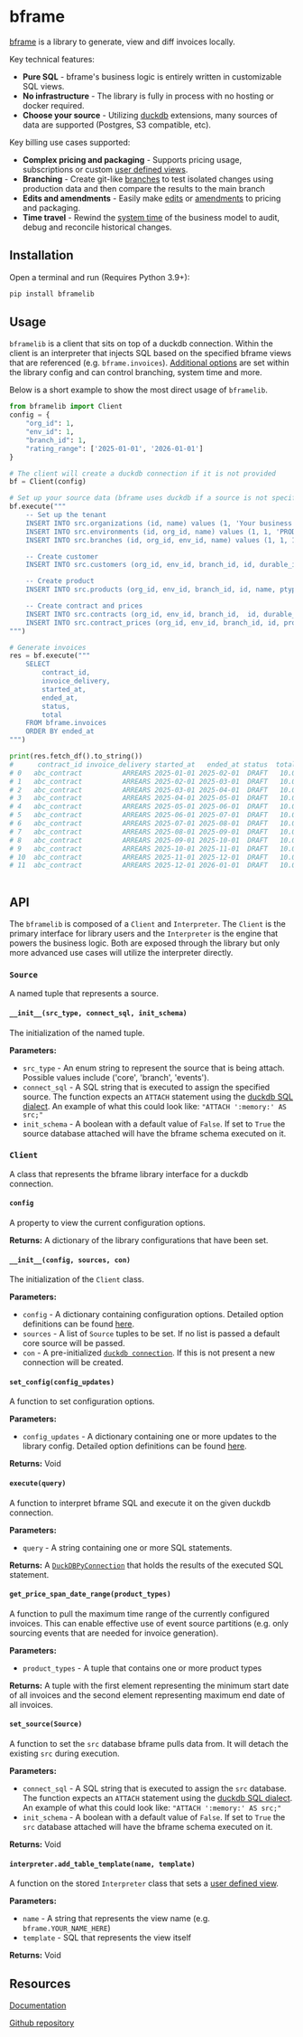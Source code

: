# bframe

[bframe](https://bframe.work) is a library to generate, view and diff invoices locally.

Key technical features:
* **Pure SQL** - bframe's business logic is entirely written in customizable SQL views.
* **No infrastructure** - The library is fully in process with no hosting or docker required.
* **Choose your source** - Utilizing [duckdb](https://duckdb.org/) extensions, many sources of data are supported (Postgres, S3 compatible, etc).

Key billing use cases supported:
* **Complex pricing and packaging** - Supports pricing usage, subscriptions or custom [user defined views](https://bframe.work/features/user_defined_views.html).
* **Branching** - Create git-like [branches](https://bframe.work/features/branching.html) to test isolated changes using production data and then compare the results to the main branch
* **Edits and amendments** - Easily make [edits](https://bframe.work/features/edits.html) or [amendments](https://bframe.work/features/amendments.html) to pricing and packaging.
* **Time travel** - Rewind the [system time](https://bframe.work/features/system_time.html) of the business model to audit, debug and reconcile historical changes.

## Installation
Open a terminal and run (Requires Python 3.9+):

```bash
pip install bframelib
```

## Usage
`bframelib` is a client that sits on top of a duckdb connection. Within the client is an interpreter that injects SQL based on the specified bframe views that are referenced (e.g. ``bframe.invoices``). [Additional options](https://bframe.work/interface_api/variables.html) are set within the library config and can control branching, system time and more.

Below is a short example to show the most direct usage of `bframelib`.

```python
from bframelib import Client
config = {
    "org_id": 1,
    "env_id": 1,
    "branch_id": 1,
    "rating_range": ['2025-01-01', '2026-01-01']
}

# The client will create a duckdb connection if it is not provided
bf = Client(config)

# Set up your source data (bframe uses duckdb if a source is not specified)
bf.execute("""
    -- Set up the tenant
    INSERT INTO src.organizations (id, name) values (1, 'Your business');
    INSERT INTO src.environments (id, org_id, name) values (1, 1, 'PROD');
    INSERT INTO src.branches (id, org_id, env_id, name) values (1, 1, 1, 'main');

    -- Create customer
    INSERT INTO src.customers (org_id, env_id, branch_id, id, durable_id, name) values (1, 1, 1, 1, 'abc', 'Customer name');

    -- Create product
    INSERT INTO src.products (org_id, env_id, branch_id, id, name, ptype) values (1, 1, 1, 1, 'Item', 'FIXED');

    -- Create contract and prices
    INSERT INTO src.contracts (org_id, env_id, branch_id,  id, durable_id, customer_id, started_at, ended_at, effective_at) values (1, 1, 1, 1, 'abc_contract', 'abc', '2025-01-01', '2026-01-01', '2025-01-01');
    INSERT INTO src.contract_prices (org_id, env_id, branch_id, id, product_uid, contract_uid, price, invoice_delivery, invoice_schedule) values (1, 1, 1, 1, 1, 1, '10.00', 'ARREARS', 1);
""")

# Generate invoices
res = bf.execute("""
    SELECT 
        contract_id,
        invoice_delivery,
        started_at,
        ended_at,
        status,
        total
    FROM bframe.invoices
    ORDER BY ended_at
""")

print(res.fetch_df().to_string())
#      contract_id invoice_delivery started_at   ended_at status  total
# 0   abc_contract          ARREARS 2025-01-01 2025-02-01  DRAFT   10.0
# 1   abc_contract          ARREARS 2025-02-01 2025-03-01  DRAFT   10.0
# 2   abc_contract          ARREARS 2025-03-01 2025-04-01  DRAFT   10.0
# 3   abc_contract          ARREARS 2025-04-01 2025-05-01  DRAFT   10.0
# 4   abc_contract          ARREARS 2025-05-01 2025-06-01  DRAFT   10.0
# 5   abc_contract          ARREARS 2025-06-01 2025-07-01  DRAFT   10.0
# 6   abc_contract          ARREARS 2025-07-01 2025-08-01  DRAFT   10.0
# 7   abc_contract          ARREARS 2025-08-01 2025-09-01  DRAFT   10.0
# 8   abc_contract          ARREARS 2025-09-01 2025-10-01  DRAFT   10.0
# 9   abc_contract          ARREARS 2025-10-01 2025-11-01  DRAFT   10.0
# 10  abc_contract          ARREARS 2025-11-01 2025-12-01  DRAFT   10.0
# 11  abc_contract          ARREARS 2025-12-01 2026-01-01  DRAFT   10.0
    
```

## API
The `bframelib` is composed of a `Client` and `Interpreter`. The `Client` is the primary interface for library users and the `Interpreter` is the engine that powers the business logic. Both are exposed through the library but only more advanced use cases will utilize the interpreter directly.

### `Source`
A named tuple that represents a source.

#### `__init__(src_type, connect_sql, init_schema)`
The initialization of the named tuple.

**Parameters:**
* `src_type` - An enum string to represent the source that is being attach. Possible values include ('core', 'branch', 'events').
* `connect_sql` - A SQL string that is executed to assign the specified source. The function expects an `ATTACH` statement using the [duckdb SQL dialect](https://duckdb.org/docs/sql/statements/attach.html). An example of what this could look like: `"ATTACH ':memory:' AS src;"`
* `init_schema` - A boolean with a default value of `False`. If set to `True` the source database attached will have the bframe schema executed on it.

### `Client`
A class that represents the bframe library interface for a duckdb connection.

#### `config`
A property to view the current configuration options.

**Returns:**
A dictionary of the library configurations that have been set.

#### `__init__(config, sources, con)`
The initialization of the `Client` class.

**Parameters:**
* `config` - A dictionary containing configuration options. Detailed option definitions can be found [here](https://bframe.work/interface_api/variables.html).
* `sources` - A list of `Source` tuples to be set. If no list is passed a default core source will be passed.
* `con` - A pre-initialized [`duckdb connection`](https://duckdb.org/docs/api/python/reference/#duckdb.DuckDBPyConnection). If this is not present a new connection will be created.

#### `set_config(config_updates)`
A function to set configuration options.

**Parameters:**
* `config_updates` - A dictionary containing one or more updates to the library config. Detailed option definitions can be found [here](https://bframe.work/interface_api/variables.html).

**Returns:**
Void

#### `execute(query)`
A function to interpret bframe SQL and execute it on the given duckdb connection.

**Parameters:**
* `query` - A string containing one or more SQL statements.

**Returns:**
A [`DuckDBPyConnection`](https://duckdb.org/docs/api/python/reference/#duckdb.DuckDBPyConnection) that holds the results of the executed SQL statement.

#### `get_price_span_date_range(product_types)`
A function to pull the maximum time range of the currently configured invoices. This can enable effective use of event source partitions (e.g. only sourcing events that are needed for invoice generation).

**Parameters:**
* `product_types` - A tuple that contains one or more product types

**Returns:**
A tuple with the first element representing the minimum start date of all invoices and the second element representing maximum end date of all invoices.

#### `set_source(Source)`
A function to set the `src` database bframe pulls data from. It will detach the existing `src` during execution.

**Parameters:**
* `connect_sql` - A SQL string that is executed to assign the `src` database. The function expects an `ATTACH` statement using the [duckdb SQL dialect](https://duckdb.org/docs/sql/statements/attach.html). An example of what this could look like: `"ATTACH ':memory:' AS src;"`
* `init_schema` - A boolean with a default value of `False`. If set to `True` the `src` database attached will have the bframe schema executed on it.

**Returns:**
Void

#### `interpreter.add_table_template(name, template)`
A function on the stored `Interpreter` class that sets a [user defined view](https://bframe.work/features/user_defined_view.html).

**Parameters:**
* `name` - A string that represents the view name (e.g. `bframe.YOUR_NAME_HERE`)
* `template` - SQL that represents the view itself

**Returns:**
Void

## Resources

[Documentation](https://bframe.work)

[Github repository](https://github.com/bframe-work/bframelib)
